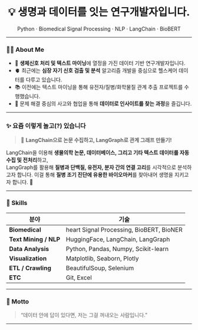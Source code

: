 <h1 align="center">💡 생명과 데이터를 잇는 연구개발자입니다.</h1>
<p align="center">Python · Biomedical Signal Processing · NLP · LangChain · BioBERT</p>

---

### 🙋‍♂️ About Me

- 🧪 **생체신호 처리 및 텍스트 마이닝**에 열정을 가진 데이터 기반 연구개발자입니다.
- 🫀 최근에는 **심장 자기 신호 검출 및 분석** 알고리즘 개발을 중심으로 헬스케어 데이터를 다루고 있습니다.
- 📚 이전에는 텍스트 마이닝을 통해 유전자/질병/화학물질 관계 추출 프로젝트를 수행했습니다.
- 🤝 문제 해결 중심의 사고와 협업을 통해 **데이터로 인사이트를 찾는 과정**을 즐깁니다.

---

### ✨ 요즘 이렇게 놀고(?) 있습니다

> 🧠 **LangChain으로 논문 수집하고, LangGraph로 관계 그래프 만들기!**

LangChain을 이용해 **생물의학 논문, 데이터베이스, 그리고 기타 텍스트 데이터를 자동 수집 및 전처리**하고,  
LangGraph를 활용해 **질병과 단백질, 유전자, 분자 간의 연결 고리**를 시각적으로 분석하고자 합니다.
이걸 통해 **질병 조기 진단에 유용한 바이오마커**를 찾아내어 생명을 지키고자 합니다. 🎯

---

### 🧰 Skills

| 분야               | 기술 |
|--------------------|------|
| **Biomedical**      | heart Signal Processing, BioBERT, BioNER |
| **Text Mining / NLP** | HuggingFace, LangChain, LangGraph |
| **Data Analysis**  | Python, Pandas, Numpy, Scikit-learn |
| **Visualization**  | Matplotlib, Seaborn, Plotly |
| **ETL / Crawling** | BeautifulSoup, Selenium |
| **ETC**            | Git, Excel |

---
### 💬 Motto

> “데이터 안에 답이 있다면, 저는 그걸 꺼내오는 사람입니다.”

---

<!--
This README was crafted with love, biomedical signals, and a bit of LangChain magic.
-->
